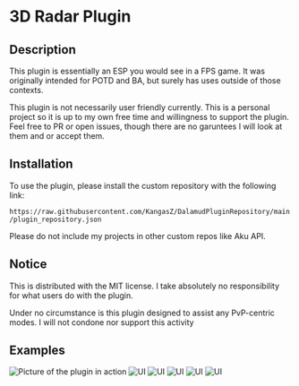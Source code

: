 # 3D Radar Plugin
## Description
This plugin is essentially an ESP you would see in a FPS game. It was originally intended for POTD and BA, but surely has uses outside of those contexts. 

This plugin is not necessarily user friendly currently. This is a personal project so it is up to my own free time and willingness to support the plugin. Feel free to PR or open issues, though there are no garuntees I will look at them and or accept them.

## Installation
To use the plugin, please install the custom repository with the following link:

`https://raw.githubusercontent.com/KangasZ/DalamudPluginRepository/main/plugin_repository.json`

Please do not include my projects in other custom repos like Aku API.

## Notice
This is distributed with the MIT license. I take absolutely no responsibility for what users do with the plugin.

Under no circumstance is this plugin designed to assist any PvP-centric modes. I will not condone nor support this activity

## Examples
![Picture of the plugin in action](https://i.imgur.com/jPlpQ7C.png)
![UI](https://i.imgur.com/7ipeLib.png)
![UI](https://i.imgur.com/RARJRI4.png)
![UI](https://i.imgur.com/Szp39o1.png)
![UI](https://i.imgur.com/ITIytFR.png)
![UI](https://i.imgur.com/Enkjtat.png)
